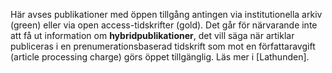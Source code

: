  
Här avses publikationer med öppen tillgång antingen via institutionella arkiv (green) eller via open access-tidskrifter (gold). Det går för närvarande inte att få ut information om **hybridpublikationer**, det vill säga när artiklar publiceras i en prenumerationsbaserad tidskrift som mot en författaravgift (article processing charge) görs öppet tillgänglig. Läs mer i [Lathunden].  



